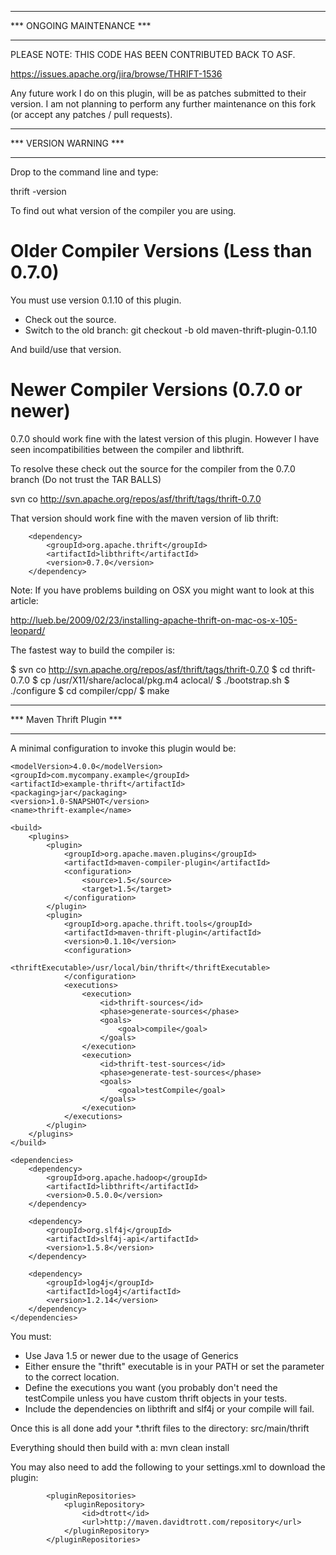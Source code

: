 ***************************
*** ONGOING MAINTENANCE ***
***************************

PLEASE NOTE: THIS CODE HAS BEEN CONTRIBUTED BACK TO ASF.

https://issues.apache.org/jira/browse/THRIFT-1536

Any future work I do on this plugin, will be as patches submitted to their version.
I am not planning to perform any further maintenance on this fork (or accept any patches / pull requests).

***********************
*** VERSION WARNING ***
***********************

Drop to the command line and type:

 thrift -version

To find out what version of the compiler you are using.


Older Compiler Versions (Less than 0.7.0)
===
You must use version 0.1.10 of this plugin.
+ Check out the source.
+ Switch to the old branch: git checkout -b old maven-thrift-plugin-0.1.10

And build/use that version.



Newer Compiler Versions (0.7.0 or newer)
===
0.7.0 should work fine with the latest version of this plugin.
However I have seen incompatibilities between the compiler and libthrift.

To resolve these check out the source for the compiler from the 0.7.0 branch (Do not trust the TAR BALLS)

svn co http://svn.apache.org/repos/asf/thrift/tags/thrift-0.7.0

That version should work fine with the maven version of lib thrift:

        <dependency>
            <groupId>org.apache.thrift</groupId>
            <artifactId>libthrift</artifactId>
            <version>0.7.0</version>
        </dependency>


Note: If you have problems building on OSX you might want to look at this article:

http://lueb.be/2009/02/23/installing-apache-thrift-on-mac-os-x-105-leopard/

The fastest way to build the compiler is:

$ svn co http://svn.apache.org/repos/asf/thrift/tags/thrift-0.7.0
$ cd thrift-0.7.0
$ cp /usr/X11/share/aclocal/pkg.m4 aclocal/
$ ./bootstrap.sh
$ ./configure
$ cd compiler/cpp/
$ make



***************************
*** Maven Thrift Plugin ***
***************************

A minimal configuration to invoke this plugin would be:

<project xmlns="http://maven.apache.org/POM/4.0.0"
        xmlns:xsi="http://www.w3.org/2001/XMLSchema-instance"
        xsi:schemaLocation="http://maven.apache.org/POM/4.0.0 http://maven.apache.org/maven-v4_0_0.xsd">

    <modelVersion>4.0.0</modelVersion>
    <groupId>com.mycompany.example</groupId>
    <artifactId>example-thrift</artifactId>
    <packaging>jar</packaging>
    <version>1.0-SNAPSHOT</version>
    <name>thrift-example</name>

    <build>
        <plugins>
            <plugin>
                <groupId>org.apache.maven.plugins</groupId>
                <artifactId>maven-compiler-plugin</artifactId>
                <configuration>
                    <source>1.5</source>
                    <target>1.5</target>
                </configuration>
            </plugin>
            <plugin>
                <groupId>org.apache.thrift.tools</groupId>
                <artifactId>maven-thrift-plugin</artifactId>
                <version>0.1.10</version>
                <configuration>
                    <thriftExecutable>/usr/local/bin/thrift</thriftExecutable>
                </configuration>
                <executions>
                    <execution>
                        <id>thrift-sources</id>
                        <phase>generate-sources</phase>
                        <goals>
                            <goal>compile</goal>
                        </goals>
                    </execution>
                    <execution>
                        <id>thrift-test-sources</id>
                        <phase>generate-test-sources</phase>
                        <goals>
                            <goal>testCompile</goal>
                        </goals>
                    </execution>
                </executions>
            </plugin>
        </plugins>
    </build>

    <dependencies>
        <dependency>
            <groupId>org.apache.hadoop</groupId>
            <artifactId>libthrift</artifactId>
            <version>0.5.0.0</version>
        </dependency>

        <dependency>
            <groupId>org.slf4j</groupId>
            <artifactId>slf4j-api</artifactId>
            <version>1.5.8</version>
        </dependency>

        <dependency>
            <groupId>log4j</groupId>
            <artifactId>log4j</artifactId>
            <version>1.2.14</version>
        </dependency>
    </dependencies>
</project>


You must:
+ Use Java 1.5 or newer due to the usage of Generics
+ Either ensure the "thrift" executable is in your PATH or set the
  <thriftExecutable> parameter to the correct location.
+ Define the executions you want (you probably don't need the testCompile
  unless you have custom thrift objects in your tests.
+ Include the dependencies on libthrift and slf4j or your compile will fail.


Once this is all done add your *.thrift files to the directory: src/main/thrift

Everything should then build with a: mvn clean install




You may also need to add the following to your settings.xml to download the
plugin:

            <pluginRepositories>
                <pluginRepository>
                    <id>dtrott</id>
                    <url>http://maven.davidtrott.com/repository</url>
                </pluginRepository>
            </pluginRepositories>
